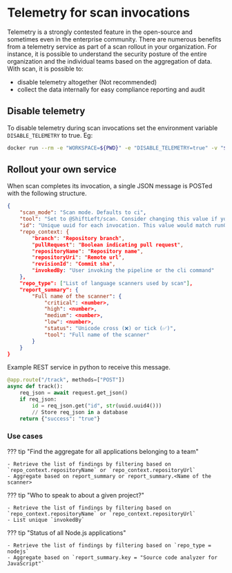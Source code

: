 # Telemetry for scan invocations

Telemetry is a strongly contested feature in the open-source and sometimes even in the enterprise community. There are numerous benefits from a telemetry service as part of a scan rollout in your organization. For instance, it is possible to understand the security posture of the entire organization and the individual teams based on the aggregation of data. With scan, it is possible to:

- disable telemetry altogether (Not recommended)
- collect the data internally for easy compliance reporting and audit

## Disable telemetry

To disable telemetry during scan invocations set the environment variable `DISABLE_TELEMETRY` to true. Eg:

```bash
docker run --rm -e "WORKSPACE=${PWD}" -e "DISABLE_TELEMETRY=true" -v "$PWD:/app:cached" shiftleft/sast-scan scan
```

## Rollout your own service

When scan completes its invocation, a single JSON message is POSTed with the following structure.

```json
{
    "scan_mode": "Scan mode. Defaults to ci",
    "tool": "Set to @ShiftLeft/scan. Consider changing this value if you intend to fork and customize scan",
    "id": "Unique uuid for each invocation. This value would match runGuid property in the sarif reports",
    "repo_context: {
        "branch": "Repository branch",
        "pullRequest": "Boolean indicating pull request",
        "repositoryName": "Repository name",
        "repositoryUri": "Remote url",
        "revisionId": "Commit sha",
        "invokedBy: "User invoking the pipeline or the cli command"
    },
    "repo_type": ["List of language scanners used by scan"],
    "report_summary": {
        "Full name of the scanner": {
            "critical": <number>,
            "high": <number>,
            "medium": <number>,
            "low": <number>,
            "status": "Unicode cross (❌) or tick (✅)",
            "tool": "Full name of the scanner"
        }
    }
}
```

Example REST service in python to receive this message.

```python
@app.route("/track", methods=["POST"])
async def track():
    req_json = await request.get_json()
    if req_json:
        id = req_json.get("id", str(uuid.uuid4()))
        // Store req_json in a database
    return {"success": "true"}
```

### Use cases

??? tip "Find the aggregate for all applications belonging to a team"

    - Retrieve the list of findings by filtering based on `repo_context.repositoryName` or `repo_context.repositoryUrl`
    - Aggregate based on report_summary or report_summary.<Name of the scanner>

??? tip "Who to speak to about a given project?"

    - Retrieve the list of findings by filtering based on `repo_context.repositoryName` or `repo_context.repositoryUrl`
    - List unique `invokedBy`

??? tip "Status of all Node.js applications"

    - Retrieve the list of findings by filtering based on `repo_type = nodejs`
    - Aggregate based on `report_summary.key = "Source code analyzer for JavaScript"`
